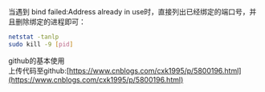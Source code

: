 
当遇到 bind failed:Address already in use时，直接列出已经绑定的端口号，并且删除绑定的进程即可：<br>
```Bash
netstat -tanlp
sudo kill -9 [pid]
```
github的基本使用<br>
上传代码至github:[https://www.cnblogs.com/cxk1995/p/5800196.html](https://www.cnblogs.com/cxk1995/p/5800196.html)<br>

